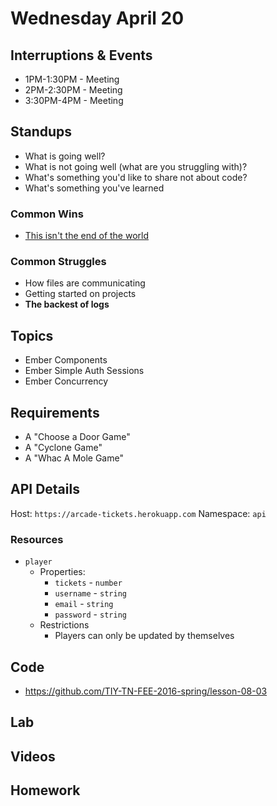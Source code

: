 # Wednesday April 20

## Interruptions & Events

* 1PM-1:30PM - Meeting
* 2PM-2:30PM - Meeting
* 3:30PM-4PM - Meeting

## Standups

* What is going well?
* What is not going well (what are you struggling with)?
* What's something you'd like to share not about code?
* What's something you've learned

### Common Wins

* [This isn't the end of the world](https://www.youtube.com/watch?v=QoLywiaM6PA)

### Common Struggles

* How files are communicating
* Getting started on projects
* **The backest of logs**

## Topics

- Ember Components
- Ember Simple Auth Sessions
- Ember Concurrency

## Requirements

- A "Choose a Door Game"
- A "Cyclone Game"
- A "Whac A Mole Game"

## API Details

Host: `https://arcade-tickets.herokuapp.com`
Namespace: `api`

### Resources

* `player`
  - Properties:
    * `tickets` - `number`
    * `username` - `string`
    * `email` - `string`
    * `password` - `string`
  - Restrictions
    * Players can only be updated by themselves

## Code

* https://github.com/TIY-TN-FEE-2016-spring/lesson-08-03

## Lab


## Videos


## Homework
